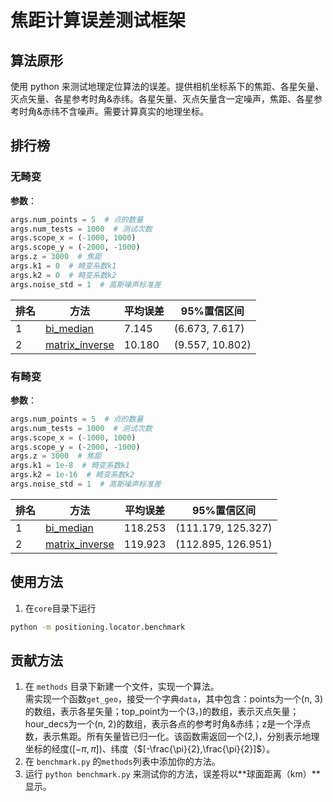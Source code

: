 # 焦距计算误差测试框架

## 算法原形

使用 python 来测试地理定位算法的误差。提供相机坐标系下的焦距、各星矢量、灭点矢量、各星参考时角&赤纬。各星矢量、灭点矢量含一定噪声，焦距、各星参考时角&赤纬不含噪声。需要计算真实的地理坐标。

## 排行榜
### 无畸变
**参数**：
```python
args.num_points = 5  # 点的数量
args.num_tests = 1000  # 测试次数
args.scope_x = (-1000, 1000)
args.scope_y = (-2000, -1000)
args.z = 3000  # 焦距
args.k1 = 0  # 畸变系数k1
args.k2 = 0  # 畸变系数k2
args.noise_std = 1  # 高斯噪声标准差
```

|排名|方法|平均误差|95%置信区间|
|---|---|---|---|
| 1 | [bi_median](methods/bi_median.py) | 7.145 | (6.673, 7.617) |
| 2 | [matrix_inverse](methods/matrix_inverse.py) | 10.180 | (9.557, 10.802) |

### 有畸变
**参数**：
```python
args.num_points = 5  # 点的数量
args.num_tests = 1000  # 测试次数
args.scope_x = (-1000, 1000)
args.scope_y = (-2000, -1000)
args.z = 3000  # 焦距
args.k1 = 1e-8  # 畸变系数k1
args.k2 = 1e-16  # 畸变系数k2
args.noise_std = 1  # 高斯噪声标准差
```

|排名|方法|平均误差|95%置信区间|
|---|---|---|---|
| 1 | [bi_median](methods/bi_median.py) | 118.253 | (111.179, 125.327) |
| 2 | [matrix_inverse](methods/matrix_inverse.py) | 119.923 | (112.895, 126.951) |

## 使用方法
1. 在`core`目录下运行
```bash
python -m positioning.locator.benchmark
```

## 贡献方法
1. 在 `methods` 目录下新建一个文件，实现一个算法。  
    需实现一个函数`get_geo`，接受一个字典`data`，其中包含：points为一个(n, 3)的数组，表示各星矢量；top_point为一个(3，)的数组，表示灭点矢量；hour_decs为一个(n, 2)的数组，表示各点的参考时角&赤纬；z是一个浮点数，表示焦距。所有矢量皆已归一化。该函数需返回一个(2,)，分别表示地理坐标的经度($[-\pi,\pi]$)、纬度（$[-\frac{\pi}{2},\frac{\pi}{2}]$）。
2. 在 `benchmark.py` 的`methods`列表中添加你的方法。
3. 运行 `python benchmark.py` 来测试你的方法，误差将以**球面距离（km）**显示。
